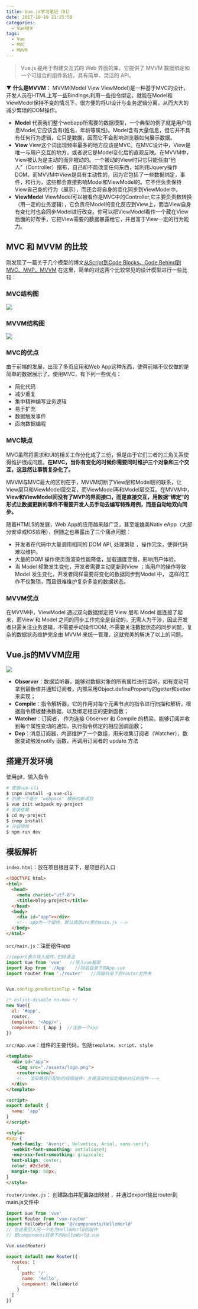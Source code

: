 ```yaml
---
title: Vue.js学习笔记（01）
date: 2017-10-19 21:25:58
categories: 
  - Vue相关
tags: 
  - Vue
  - MVC
  - MVVM
---
```

> Vue.js 是用于构建交互式的 Web 界面的库。它提供了 MVVM 数据绑定和一个可组合的组件系统，具有简单、灵活的 API。

▼ **什么是MVVM：**
MVVM(Model View ViewModel)是一种基于MVC的设计，开发人员在HTML上写一些Bindings,利用一些指令绑定，就能在Model和ViewModel保持不变的情况下，很方便的将UI设计与业务逻辑分离，从而大大的减少繁琐的DOM操作。
* **Model**
代表我们整个webapp所需要的数据模型，一个典型的例子就是用户信息Model,它应该含有(姓名，年龄等属性)。Model含有大量信息，但它并不具有任何行为逻辑，它只是数据，因而它不会影响浏览器如何展示数据。
* **View**
View这个词出现频率最多的地方应该是MVC。在MVC设计中，View是唯一与用户交互的地方，或者说它是Model变化后的直观反映。在MVVM中，View被认为是主动的而非被动的。一个被动的View时只它只能任由“他人”（Controller）摆布，自己却不能改变任何东西，如利用Jquery操作DOM。而MVVM中View是具有主动性的，因为它包括了一些数据绑定，事件，和行为，这些都会直接影响Model和ViewModel的。它不但负责保持View自己身的行为（展示），而还会将自身的变化同步到ViewModel中。
* **ViewModel**
ViewModel可以被看作是MVC中的Controller,它主要负责数转换（用一定的业务逻辑），它负责将Model的变化反应到View上，而当View自身有变化时也会同步Model进行改变。你可以把ViewModel看作一个藏在View后面的好帮手，它把View需要的数据暴露给它，并且富于View一定的行为能力。

## MVC 和 MVVM 的比较

刚发现了一篇关于几个模型的博文[从Script到Code Blocks、Code Behind到MVC、MVP、MVVM](http://www.cnblogs.com/indream/p/3602348.html)
在这里，简单的对这两个比较常见的设计模型进行一些比较：

### MVC结构图

![](https://github.com/Yx1aoq1/Yx1aoq1.github.io/raw/master/images/mvc.png)

### MVVM结构图

![](https://github.com/Yx1aoq1/Yx1aoq1.github.io/raw/master/images/mvvm.png)

### MVC的优点

由于前端的发展，出现了多页应用和Web App这种东西，使得前端不仅仅做的是简单的数据展示了。使用MVC，有下列一些优点：
* 简化代码
* 减少重复
* 集中精神编写业务逻辑
* 易于扩充
* 数据触发事件
* 面向数据编程

### MVC缺点

MVC虽然将需求和UI的相关工作分化成了三份，但是由于它们三者的三角关系使得维护很成问题。**在MVC，当你有变化的时候你需要同时维护三个对象和三个交互，这显然让事情复杂化了。**

MVVM与MVC最大的区别在于，MVVM切断了View层和Model层的联系，让View层只和ViewModel层交互，而ViewModel再和Model层交互。在MVVM中，**View和ViewModel间没有了MVP的界面接口，而是直接交互，用数据“绑定”的形式让数据更新的事件不需要开发人员手动去编写特殊用例，而是自动地双向同步。**

随着HTML5的发展，Web App的应用越来越广泛，甚至能媲美Nativ eApp（大部分安卓或IOS应用），但随之也暴露出了三个痛点问题：
* 开发者在代码中大量调用相同的 DOM API, 处理繁琐 ，操作冗余，使得代码难以维护。
* 大量的DOM 操作使页面渲染性能降低，加载速度变慢，影响用户体验。
* 当 Model 频繁发生变化，开发者需要主动更新到View ；当用户的操作导致 Model 发生变化，开发者同样需要将变化的数据同步到Model 中， 这样的工作不仅繁琐，而且很难维护复杂多变的数据状态。

### MVVM优点

在MVVM中，ViewModel 通过双向数据绑定把 View 层和 Model 层连接了起来，而View 和 Model 之间的同步工作完全是自动的，无需人为干涉，因此开发者只需关注业务逻辑，不需要手动操作DOM, 不需要关注数据状态的同步问题，复杂的数据状态维护完全由 MVVM 来统一管理，这就完美的解决了以上的问题。

## Vue.js的MVVM应用

![](https://github.com/Yx1aoq1/Yx1aoq1.github.io/raw/master/images/vuejs.png)

* **Observer**：数据监听器，能够对数据对象的所有属性进行监听，如有变动可拿到最新值并通知订阅者，内部采用Object.defineProperty的getter和setter来实现；
* **Compile**：指令解析器，它的作用对每个元素节点的指令进行扫描和解析，根据指令模板替换数据，以及绑定相应的更新函数；
* **Watcher**：订阅者， 作为连接 Observer 和 Compile 的桥梁，能够订阅并收到每个属性变动的通知，执行指令绑定的相应回调函数；
* **Dep**：消息订阅器，内部维护了一个数组，用来收集订阅者（Watcher），数据变动触发notify 函数，再调用订阅者的 update 方法


## 搭建开发环境

使用git，输入指令
```python
# 安装vue-cli
$ cnpm install -g vue-cli
# 创建一个基于 "webpack" 模板的新项目
$ vue init webpack my-project
# 安装依赖
$ cd my-project
$ cnmp install
# 开启项目
$ npm run dev
```

## 模板解析
`index.html`：放在项目根目录下，是项目的入口
```html
<!DOCTYPE html>
<html>
  <head>
    <meta charset="utf-8">
    <title>blog-project</title>
  </head>
  <body>
    <div id="app"></div>
    <!-- app为一个组件，默认调用src里的main.js -->
  </body>
</html>
```

`src/main.js`：注册组件app
```javascript
//import表示导入组件，ES6语法
import Vue from 'vue'   //导入vue框架
import App from './App'   //同级目录下的App.vue
import router from './router'   //同级目录下的router文件夹


Vue.config.productionTip = false

/* eslint-disable no-new */
new Vue({
  el: '#app',
  router,
  template: '<App/>',
  components: { App }  //注册一个app
})
```

`src/App.vue`：组件的主要代码，包括`template`、`script`、`style`
```html
<template>
  <div id="app">
    <img src="./assets/logo.png">
    <router-view/>
    <!-- 渲染路径匹配到的视图组件，方便渲染你指定路由对应的组件 -->
  </div>
</template>

<script>
export default {
  name: 'app'
}
</script>

<style>
#app {
  font-family: 'Avenir', Helvetica, Arial, sans-serif;
  -webkit-font-smoothing: antialiased;
  -moz-osx-font-smoothing: grayscale;
  text-align: center;
  color: #2c3e50;
  margin-top: 60px;
}
</style>
```

`router/index.js`： 创建路由并配置路由映射 ，并通过export输出router到main.js文件中
```javascript
import Vue from 'vue'
import Router from 'vue-router'
import HelloWorld from '@/components/HelloWorld' 
// 在这里引入另一个名为HelloWorld的组件
// 即components目录下的HelloWorld.vue

Vue.use(Router)

export default new Router({
  routes: [
    {
      path: '/',
      name: 'Hello',
      component: HelloWorld
    }
  ]
})
```